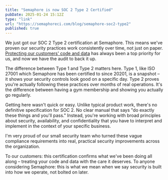 ```yaml
---
title: "Semaphore is now SOC 2 Type 2 Certified"
pubDate: 2025-01-24 15:12Z
type: "link"
url: "https://semaphoreci.com/blog/semaphore-soc2-type2"
published: true
---
```


We just got our SOC 2 Type 2 certification at Semaphore. This means we've proven our security practices work consistently over time, not just on paper. [Protecting our customers' code and data](https://semaphoreci.com/security) has always been a top priority for us, and now we have the audit to back it up.

The difference between Type 1 and Type 2 matters here. Type 1, like ISO 27001 which Semaphore has been certified to since 20201, is a snapshot – it shows your security controls look good on a specific day. Type 2 proves you're actually following these practices over months of real operations. It's the difference between having a gym membership and showing you actually go regularly.

Getting here wasn't quick or easy. Unlike typical product work, there's no definitive specification for SOC 2. No clear manual that says "do exactly these things and you'll pass." Instead, you're working with broad principles about security, availability, and confidentiality that you have to interpret and implement in the context of your specific business.

I'm very proud of our small security team who turned these vague compliance requirements into real, practical security improvements across the organization.

To our customers: this certification confirms what we've been doing all along – treating your code and data with the care it deserves. To anyone considering Semaphore: this is what we mean when we say security is built into how we operate, not bolted on later.
